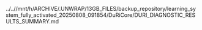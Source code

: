 ../..//mnt/h/ARCHIVE/.UNWRAP/13GB_FILES/backup_repository/learning_system_fully_activated_20250808_091854/DuRiCore/DURI_DIAGNOSTIC_RESULTS_SUMMARY.md